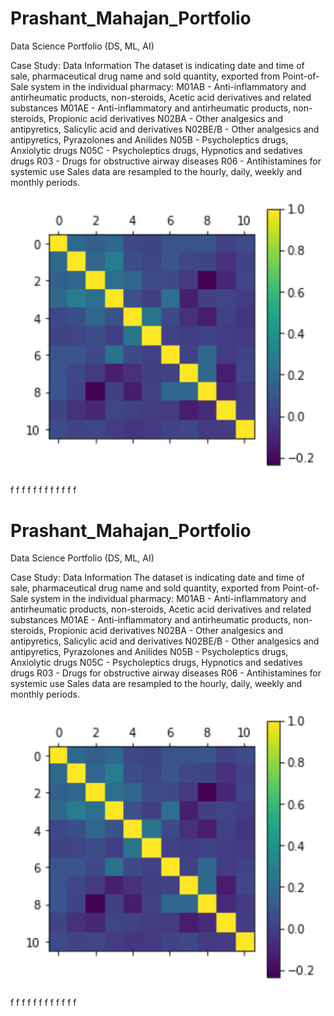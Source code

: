 # Prashant_Mahajan_Portfolio
Data Science Portfolio (DS, ML, AI)

Case Study: Data Information
The dataset is indicating date and time of sale, pharmaceutical drug name and sold quantity, exported from Point-of-Sale system in the
individual pharmacy:
M01AB - Anti-inflammatory and antirheumatic products, non-steroids, Acetic acid derivatives and related substances
M01AE - Anti-inflammatory and antirheumatic products, non-steroids, Propionic acid derivatives
N02BA - Other analgesics and antipyretics, Salicylic acid and derivatives
N02BE/B - Other analgesics and antipyretics, Pyrazolones and Anilides
N05B - Psycholeptics drugs, Anxiolytic drugs
N05C - Psycholeptics drugs, Hypnotics and sedatives drugs
R03 - Drugs for obstructive airway diseases
R06 - Antihistamines for systemic use
Sales data are resampled to the hourly, daily, weekly and monthly periods.

![](https://github.com/Prashant9511/Prashant_Mahajan_Portfolio/blob/bb6461325bce37cff13ae0da069002b233e38d72/Images/up1.png)


f
f
f
f
f
f
f
f
f
f
f
f


# Prashant_Mahajan_Portfolio
Data Science Portfolio (DS, ML, AI)

Case Study: Data Information
The dataset is indicating date and time of sale, pharmaceutical drug name and sold quantity, exported from Point-of-Sale system in the
individual pharmacy:
M01AB - Anti-inflammatory and antirheumatic products, non-steroids, Acetic acid derivatives and related substances
M01AE - Anti-inflammatory and antirheumatic products, non-steroids, Propionic acid derivatives
N02BA - Other analgesics and antipyretics, Salicylic acid and derivatives
N02BE/B - Other analgesics and antipyretics, Pyrazolones and Anilides
N05B - Psycholeptics drugs, Anxiolytic drugs
N05C - Psycholeptics drugs, Hypnotics and sedatives drugs
R03 - Drugs for obstructive airway diseases
R06 - Antihistamines for systemic use
Sales data are resampled to the hourly, daily, weekly and monthly periods.

![](https://github.com/Prashant9511/Prashant_Mahajan_Portfolio/blob/bb6461325bce37cff13ae0da069002b233e38d72/Images/up1.png)


f
f
f
f
f
f
f
f
f
f
f
f
